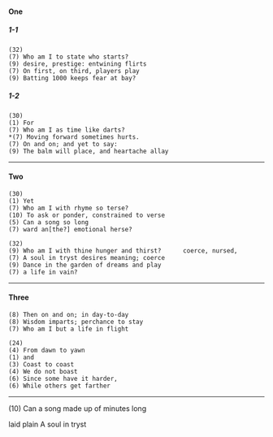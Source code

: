 
#### One

##### 1-1
```
(32)
(7) Who am I to state who starts?
(9) desire, prestige: entwining flirts
(7) On first, on third, players play
(9) Batting 1000 keeps fear at bay?
```

##### 1-2
```
(30)
(1) For
(7) Who am I as time like darts?
*(7) Moving forward sometimes hurts.
(7) On and on; and yet to say:
(9) The balm will place, and heartache allay
```

---

#### Two
```
(30)
(1) Yet
(7) Who am I with rhyme so terse?
(10) To ask or ponder, constrained to verse
(5) Can a song so long
(7) ward an[the?] emotional herse?
```

```
(32)
(9) Who am I with thine hunger and thirst?      coerce, nursed, 
(7) A soul in tryst desires meaning; coerce
(9) Dance in the garden of dreams and play
(7) a life in vain?

```
---

#### Three

```
(8) Then on and on; in day-to-day 
(8) Wisdom imparts; perchance to stay
(7) Who am I but a life in flight
```

```
(24)
(4) From dawn to yawn
(1) and
(3) Coast to coast
(4) We do not boast
(6) Since some have it harder,
(6) While others get farther
```
---






(10) Can a song made up of minutes long

laid plain
A soul in tryst